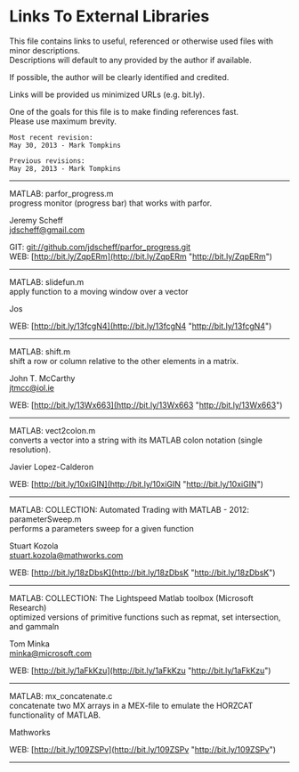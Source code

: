 # Links To External Libraries #

This file contains links to useful, referenced or otherwise used files with minor descriptions.  
Descriptions will default to any provided by the author if available.
  
If possible, the author will be clearly identified and credited.

Links will be provided us minimized URLs (e.g. bit.ly).

One of the goals for this file is to make finding references fast.  
Please use maximum brevity.

	Most recent revision:
	May 30, 2013 - Mark Tompkins

	Previous revisions:
	May 28, 2013 - Mark Tompkins

--------------------------------------------------------
MATLAB: parfor_progress.m  
progress monitor (progress bar) that works with parfor.

Jeremy Scheff  
jdscheff@gmail.com  

GIT: [git://github.com/jdscheff/parfor_progress.git](git://github.com/jdscheff/parfor_progress.git "git://github.com/jdscheff/parfor_progress.git")  
WEB: [http://bit.ly/ZqpERm](http://bit.ly/ZqpERm "http://bit.ly/ZqpERm")

--------------------------------------------------------
MATLAB: slidefun.m  
apply function to a moving window over a vector

Jos  

WEB: [http://bit.ly/13fcgN4](http://bit.ly/13fcgN4 "http://bit.ly/13fcgN4")

--------------------------------------------------------
MATLAB: shift.m  
shift a row or column relative to the other elements in a matrix.			

John T. McCarthy  
jtmcc@iol.ie

WEB: [http://bit.ly/13Wx663](http://bit.ly/13Wx663 "http://bit.ly/13Wx663")

--------------------------------------------------------
MATLAB: vect2colon.m  
converts a vector into a string with its MATLAB colon notation (single resolution).

Javier Lopez-Calderon

WEB: [http://bit.ly/10xiGIN](http://bit.ly/10xiGIN "http://bit.ly/10xiGIN")

--------------------------------------------------------
MATLAB: COLLECTION: Automated Trading with MATLAB - 2012: parameterSweep.m  
performs a parameters sweep for a given function

Stuart Kozola  
stuart.kozola@mathworks.com

WEB: [http://bit.ly/18zDbsK](http://bit.ly/18zDbsK "http://bit.ly/18zDbsK")

--------------------------------------------------------
MATLAB: COLLECTION: The Lightspeed Matlab toolbox (Microsoft Research)  
optimized versions of primitive functions such as repmat, set intersection, and gammaln

Tom Minka  
minka@microsoft.com

WEB: [http://bit.ly/1aFkKzu](http://bit.ly/1aFkKzu "http://bit.ly/1aFkKzu")

--------------------------------------------------------
MATLAB: mx_concatenate.c  
concatenate two MX arrays in a MEX-file to emulate the HORZCAT functionality of MATLAB.

Mathworks

WEB: [http://bit.ly/109ZSPv](http://bit.ly/109ZSPv "http://bit.ly/109ZSPv")

--------------------------------------------------------
